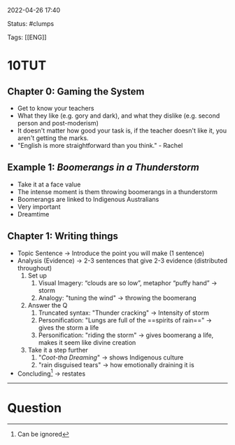2022-04-26 17:40

Status: #clumps 

Tags: [[ENG]]

# 10TUT
## Chapter 0: Gaming the System
- Get to know your teachers
- What they like (e.g. gory and dark), and what they dislike (e.g. second person and post-moderism)
- It doesn't matter how good your task is, if the teacher doesn't like it, you aren't getting the marks.
- "English is more straightforward than you think." - Rachel
## Example 1: *Boomerangs in a Thunderstorm*
- Take it at a face value
- The intense moment is them throwing boomerangs in a thunderstorm
- Boomerangs are linked to Indigenous Australians
- Very important
- Dreamtime
## Chapter 1: Writing things
- Topic Sentence -> Introduce the point you will make (1 sentence)
- Analysis (Evidence) -> 2-3 sentences that give 2-3 evidence (distributed throughout)
	1. Set up
		1. Visual Imagery: “clouds are so low”, metaphor “puffy hand” -> storm
		2. Analogy: "tuning the wind" -> throwing the boomerang
	2. Answer the Q
		1. Truncated syntax: "Thunder cracking" -> Intensity of storm
		2. Personification: "Lungs are full of the ==spirits of rain==" -> gives the storm a life
		3. Personification: "riding the storm" -> gives boomerang a life, makes it seem like divine creation
	3. Take it a step further
		1. "*Coot-tha Dreaming*" -> shows Indigenous culture
		2. "rain disguised tears" -> how emotionally draining it is
- Concluding[^1] -> restates

---
# Question

[^1]: Can be ignored
